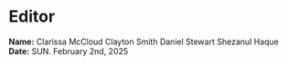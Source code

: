# **Editor**
**Name:** Clarissa McCloud
          Clayton Smith
          Daniel Stewart
          Shezanul Haque
**Date:** SUN. February 2nd, 2025


